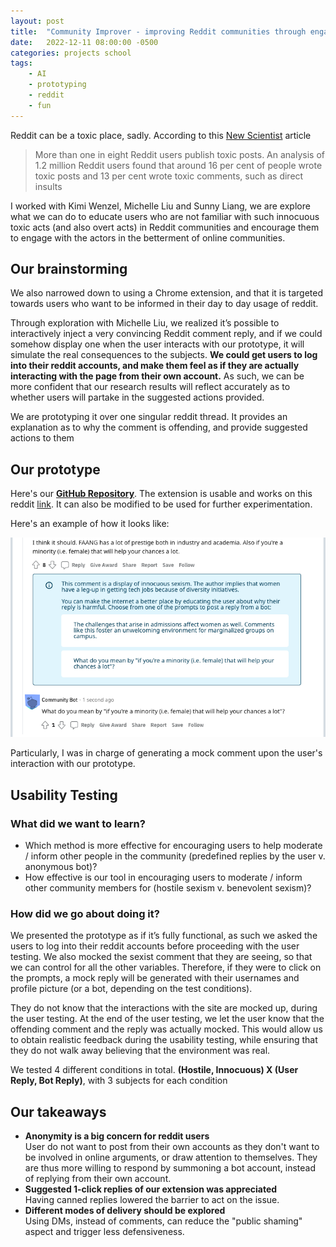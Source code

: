 ```yaml
---
layout: post
title:  "Community Improver - improving Reddit communities through engagement"
date:   2022-12-11 08:00:00 -0500
categories: projects school
tags:
    - AI
    - prototyping
    - reddit
    - fun
---
```


Reddit can be a toxic place, sadly. According to this [New Scientist](https://www.newscientist.com/article/2334043-more-than-one-in-eight-reddit-users-publish-toxic-posts/#:~:text=More%20than%20one%20in%20eight%20Reddit%20users%20publish%20toxic%20content,the%20social%20news%20aggregation%20platform.) article
> More than one in eight Reddit users publish toxic posts. An analysis of 1.2 million Reddit users found that around 16 per cent of people wrote toxic posts and 13 per cent wrote toxic comments, such as direct insults

I worked with Kimi Wenzel, Michelle Liu and Sunny Liang, we are explore what we can do to educate users who are not familiar with such innocuous toxic acts (and also overt acts) in Reddit communities and encourage them to engage with the actors in the betterment of online communities. 

## Our brainstorming

We also narrowed down to using a Chrome extension, and that it is targeted towards users who want to be informed in their day to day usage of reddit. 

Through exploration with Michelle Liu, we realized it’s possible to interactively inject a very convincing Reddit comment reply, and if we could somehow display one when the user interacts with our prototype, it will simulate the real consequences to the subjects. **We could get users to log into their reddit accounts, and make them feel as if they are actually interacting with the page from their own account.** As such, we can be more confident that our research results will reflect accurately as to whether users will partake in the suggested actions provided. 

We are prototyping it over one singular reddit thread.  It provides an explanation as to why the comment is offending, and provide suggested actions to them

## Our prototype

Here's our [**GitHub Repository**](https://github.com/victorhuangwq/community-improver). The extension is usable and works on this reddit [link](https://www.google.com/url?q=https://www.reddit.com/r/cmu/comments/yv2qwk/does_faang_career_help_with_csml_admission/&sa=D&source=docs&ust=1673246292446554&usg=AOvVaw24Msd3_nyPtEc_x5SXMWC2). It can also be modified to be used for further experimentation.

Here's an example of how it looks like:

![Community Bot](/assets/images/community-bot.png)

Particularly, I was in charge of generating a mock comment upon the user's interaction with our prototype.
## Usability Testing

### What did we want to learn?
- Which method is more effective for encouraging users to help moderate / inform other people in the community (predefined replies by the user v. anonymous bot)?
- How effective is our tool in encouraging users to moderate / inform other community members for (hostile sexism v. benevolent sexism)?

### How did we go about doing it?
We presented the prototype as if it’s fully functional, as such we asked the users to log into their reddit accounts before proceeding with the user testing. We also mocked the sexist comment that they are seeing, so that we can control for all the other variables.  Therefore, if they were to click on the prompts, a mock reply will be generated with their usernames and profile picture (or a bot, depending on the test conditions). 

They do not know that the interactions with the site are mocked up, during the user testing. At the end of the user testing, we let the user know that the offending comment and the reply was actually mocked. This would allow us to obtain realistic feedback during the usability testing, while ensuring that they do not walk away believing that the environment was real.

We tested 4 different conditions in total. **(Hostile, Innocuous) X (User Reply, Bot Reply)**, with 3 subjects for each condition

## Our takeaways

- **Anonymity is a big concern for reddit users**  
User do not want to post from their own accounts as they don't want to be involved in online arguments, or draw attention to themselves. They are thus more willing to respond by summoning a bot account, instead of replying from their own account.
- **Suggested 1-click replies of our extension was appreciated**  
Having canned replies lowered the barrier to act on the issue.
- **Different modes of delivery should be explored**  
Using DMs, instead of comments, can reduce the "public shaming" aspect and trigger less defensiveness. 